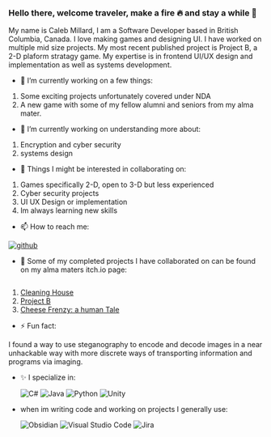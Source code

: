 ### Hello there, welcome traveler, make a fire 🔥 and stay a while 👋

My name is Caleb Millard, I am a Software Developer based in British Columbia, Canada. I love making games and designing UI. I have worked on multiple mid size projects. My most recent published project is Project B, a 2-D plaform stratagy game. My expertise is in frontend UI/UX design and implementation as well as systems development.

- 🔭 I’m currently working on a few things:
1. Some exciting projects unfortunately covered under NDA
2. A new game with some of my fellow alumni and seniors from my alma mater.

- 🌱 I’m currently working on understanding more about:
1. Encryption and cyber security
2. systems design

- 👯 Things I might be interested in collaborating on:
1. Games specifically 2-D, open to 3-D but less experienced
2. Cyber security projects
3. UI UX Design or implementation
4. Im always learning new skills

- 📫 How to reach me: 

[![github](https://img.shields.io/badge/GitHub-000000?style=for-the-badge&logo=GitHub&logoColor=white)](https://github.com/EmergingEclipse)
[![<Badge Name>](https://img.shields.io/badge/LinkedIn-0077B5?style=for-the-badge&logo=linkedin&logoColor=white)](https://www.linkedin.com/in/caleb-millard-b51438234/)
[![<Badge Name>](https://img.shields.io/badge/Discord-5865F2?style=for-the-badge&logo=discord&logoColor=white)](https://discord.gg/v7aNAzHUSr)


- 💬 Some of my completed projects I have collaborated on can be found on my alma maters itch.io page:

[![<Badge Name>](https://img.shields.io/badge/Itch.io-FA5C5C?style=for-the-badge&logo=itchdotio&logoColor=white)](https://twugame.itch.io/)  

1. [Cleaning House](https://twugame.itch.io/cleaning-house)
2. [Project B](https://twugame.itch.io/project-b)
3. [Cheese Frenzy: a human Tale](https://emergingeclipse.itch.io/cheese-frenzy-a-human-tale)

- ⚡ Fun fact:

I found a way to use steganography to encode and decode images in a near unhackable way with more discrete ways of transporting information and programs via imaging.

  
- ✨ I specialize in:
  
  ![C#](https://img.shields.io/badge/c%23-%23239120.svg?style=for-the-badge&logo=c-sharp&logoColor=white)
  ![Java](https://img.shields.io/badge/java-%23ED8B00.svg?style=for-the-badge&logo=openjdk&logoColor=white)
  ![Python](https://img.shields.io/badge/python-3670A0?style=for-the-badge&logo=python&logoColor=ffdd54)
  ![Unity](https://img.shields.io/badge/unity-%23000000.svg?style=for-the-badge&logo=unity&logoColor=white)
  
- when im writing code and working on projects I generally use:  
  
  ![Obsidian](https://img.shields.io/badge/Obsidian-%23483699.svg?style=for-the-badge&logo=obsidian&logoColor=white)
  ![Visual Studio Code](https://img.shields.io/badge/Visual%20Studio%20Code-0078d7.svg?style=for-the-badge&logo=visual-studio-code&logoColor=white)
  ![Jira](https://img.shields.io/badge/jira-%230A0FFF.svg?style=for-the-badge&logo=jira&logoColor=white)
  
  
  
<!--
**EmergingEclipse/EmergingEclipse** is a ✨ _special_ ✨ repository because its `README.md` (this file) appears on your GitHub profile.

Here are some ideas to get you started:

- 🔭 I’m currently working on ...
- 🌱 I’m currently learning ...
- 👯 I’m looking to collaborate on ...
- 🤔 I’m looking for help with ...
- 💬 Ask me about ...
- 📫 How to reach me: ...
- 😄 Pronouns: ...
- ⚡ Fun fact: ...
-->
